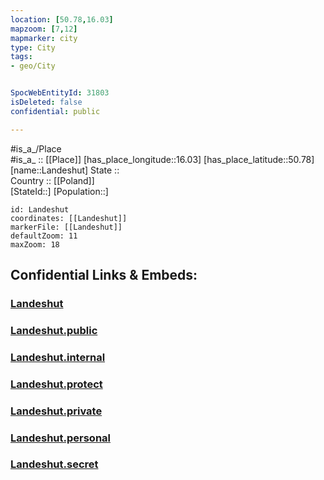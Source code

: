 ```yaml
---
location: [50.78,16.03] 
mapzoom: [7,12] 
mapmarker: city 
type: City
tags:
- geo/City


SpocWebEntityId: 31803
isDeleted: false
confidential: public

---
```

#is_a_/Place  
#is_a_ :: [[Place]] 
[has_place_longitude::16.03] 
[has_place_latitude::50.78] 
[name::Landeshut] 
State ::  
Country :: [[Poland]]  
[StateId::] 
[Population::] 



```leaflet
id: Landeshut
coordinates: [[Landeshut]] 
markerFile: [[Landeshut]] 
defaultZoom: 11 
maxZoom: 18
```


## Confidential Links & Embeds: 

### [Landeshut](/_Standards/Earth/Continent/Europe/Europe~East/Poland/Provinces~Poland/Lower_Silesian/City/Landeshut.md) 

### [Landeshut.public](/_public/Earth/Continent/Europe/Europe~East/Poland/Provinces~Poland/Lower_Silesian/City/Landeshut.public.md) 

### [Landeshut.internal](/_internal/Earth/Continent/Europe/Europe~East/Poland/Provinces~Poland/Lower_Silesian/City/Landeshut.internal.md) 

### [Landeshut.protect](/_protect/Earth/Continent/Europe/Europe~East/Poland/Provinces~Poland/Lower_Silesian/City/Landeshut.protect.md) 

### [Landeshut.private](/_private/Earth/Continent/Europe/Europe~East/Poland/Provinces~Poland/Lower_Silesian/City/Landeshut.private.md) 

### [Landeshut.personal](/_personal/Earth/Continent/Europe/Europe~East/Poland/Provinces~Poland/Lower_Silesian/City/Landeshut.personal.md) 

### [Landeshut.secret](/_secret/Earth/Continent/Europe/Europe~East/Poland/Provinces~Poland/Lower_Silesian/City/Landeshut.secret.md)

